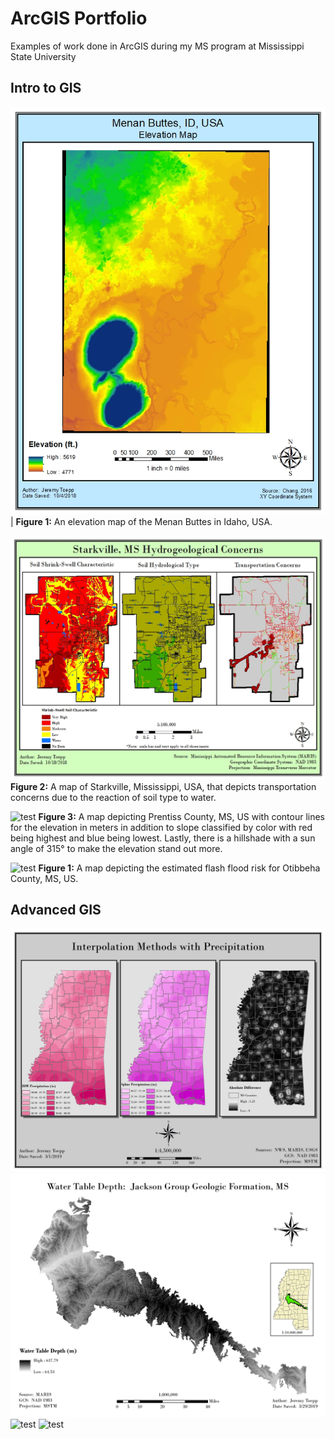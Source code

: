 # ArcGIS Portfolio
Examples of work done in ArcGIS during my MS program at Mississippi State University

## Intro to GIS
![test](1-Intro%20GIS/Maps/Lab6-1.jpg)|
**Figure 1:** An elevation map of the Menan Buttes in Idaho, USA.

![test](1-Intro%20GIS/Maps/Lab8.jpg)
**Figure 2:** A map of Starkville, Mississippi, USA, that depicts transportation concerns due to the reaction of soil type to water.

![test](1-Intro%20GIS/Maps/Lab11-1.jpg)
**Figure 3:** A map depicting Prentiss County, MS, US with contour lines for the elevation in meters in addition to slope classified by color with red being highest and blue being lowest. Lastly, there is a hillshade with a sun angle of 315° to make the elevation stand out more.

![test](1-Intro%20GIS/Maps/Lab13.jpg)
**Figure 1:** A map depicting the estimated flash flood risk for Otibbeha County, MS, US.

## Advanced GIS
![test](2-Advanced%20GIS/Lab5.jpg)
![test](2-Advanced%20GIS/Lab8.jpg)
![test](2-Advanced%20GIS/Lab9.jpg)
![test](2-Advanced%20GIS/grad_project.jpg)

